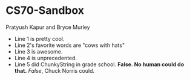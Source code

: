# CS70-Sandbox
Pratyush Kapur and Bryce Murley

* Line 1 is pretty cool.
* Line 2's favorite words are "cows with hats"
* Line 3 is awesome.
* Line 4 is unprecedented.
* Line 5 did ChunkyString in grade school.  **False.  No human could do 
that.** _False_, Chuck Norris could.
